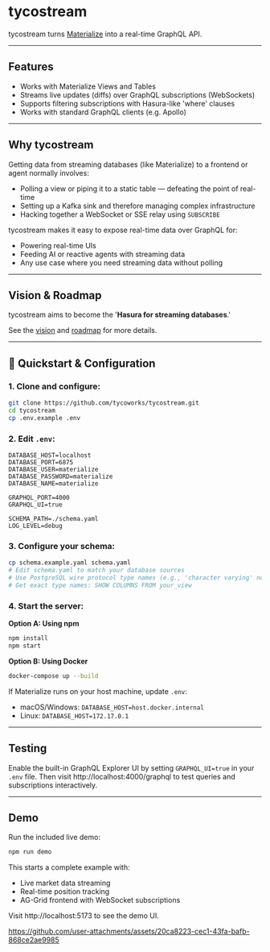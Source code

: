 # tycostream

tycostream turns [Materialize](https://materialize.com/) into a real-time GraphQL API.

---

## Features

* Works with Materialize Views and Tables
* Streams live updates (diffs) over GraphQL subscriptions (WebSockets)
* Supports filtering subscriptions with Hasura-like 'where' clauses
* Works with standard GraphQL clients (e.g. Apollo)

---

## Why tycostream

Getting data from streaming databases (like Materialize) to a frontend or agent normally involves:

* Polling a view or piping it to a static table — defeating the point of real-time
* Setting up a Kafka sink and therefore managing complex infrastructure
* Hacking together a WebSocket or SSE relay using `SUBSCRIBE`

tycostream makes it easy to expose real-time data over GraphQL for:
* Powering real-time UIs
* Feeding AI or reactive agents with streaming data
* Any use case where you need streaming data without polling

---

## Vision & Roadmap

tycostream aims to become the '**Hasura for streaming databases**.'

See the [vision](./docs/development/vision.md) and [roadmap](./docs/development/roadmap.md) for more details.

---

## 🏁 Quickstart & Configuration

### 1. Clone and configure:

```bash
git clone https://github.com/tycoworks/tycostream.git
cd tycostream
cp .env.example .env
```

### 2. Edit `.env`:

```
DATABASE_HOST=localhost
DATABASE_PORT=6875
DATABASE_USER=materialize
DATABASE_PASSWORD=materialize
DATABASE_NAME=materialize

GRAPHQL_PORT=4000
GRAPHQL_UI=true

SCHEMA_PATH=./schema.yaml
LOG_LEVEL=debug
```

### 3. Configure your schema:

```bash
cp schema.example.yaml schema.yaml
# Edit schema.yaml to match your database sources
# Use PostgreSQL wire protocol type names (e.g., 'character varying' not 'varchar')
# Get exact type names: SHOW COLUMNS FROM your_view
```

### 4. Start the server:

**Option A: Using npm**
```bash
npm install
npm start
```

**Option B: Using Docker**
```bash
docker-compose up --build
```

If Materialize runs on your host machine, update `.env`:
- macOS/Windows: `DATABASE_HOST=host.docker.internal`
- Linux: `DATABASE_HOST=172.17.0.1`

---

## Testing

Enable the built-in GraphQL Explorer UI by setting `GRAPHQL_UI=true` in your `.env` file.
Then visit http://localhost:4000/graphql to test queries and subscriptions interactively.

---

## Demo

Run the included live demo:
```bash
npm run demo
```

This starts a complete example with:
- Live market data streaming  
- Real-time position tracking
- AG-Grid frontend with WebSocket subscriptions

Visit http://localhost:5173 to see the demo UI.

https://github.com/user-attachments/assets/20ca8223-cec1-43fa-bafb-868ce2ae9985
